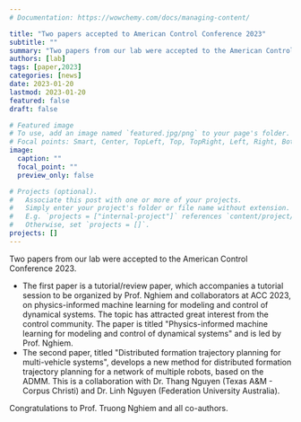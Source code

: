```yaml
---
# Documentation: https://wowchemy.com/docs/managing-content/

title: "Two papers accepted to American Control Conference 2023"
subtitle: ""
summary: "Two papers from our lab were accepted to the American Control Conference 2023, on physics-informed machine learning and distributed trajectory planning."
authors: [lab]
tags: [paper,2023]
categories: [news]
date: 2023-01-20
lastmod: 2023-01-20
featured: false
draft: false

# Featured image
# To use, add an image named `featured.jpg/png` to your page's folder.
# Focal points: Smart, Center, TopLeft, Top, TopRight, Left, Right, BottomLeft, Bottom, BottomRight.
image:
  caption: ""
  focal_point: ""
  preview_only: false

# Projects (optional).
#   Associate this post with one or more of your projects.
#   Simply enter your project's folder or file name without extension.
#   E.g. `projects = ["internal-project"]` references `content/project/deep-learning/index.md`.
#   Otherwise, set `projects = []`.
projects: []
---
```


Two papers from our lab were accepted to the American Control Conference 2023.
- The first paper is a tutorial/review paper, which accompanies a tutorial session to be organized by Prof. Nghiem and collaborators at ACC 2023, on physics-informed machine learning for modeling and control of dynamical systems.  The topic has attracted great interest from the control community.  The paper is titled "Physics-informed machine learning for modeling and control of dynamical systems" and is led by Prof. Nghiem.
- The second paper, titled "Distributed formation trajectory planning for multi-vehicle systems", develops a new method for distributed formation trajectory planning for a network of multiple robots, based on the ADMM.  This is a collaboration with Dr. Thang Nguyen (Texas A&M - Corpus Christi) and Dr. Linh Nguyen (Federation University Australia).

Congratulations to Prof. Truong Nghiem and all co-authors.
